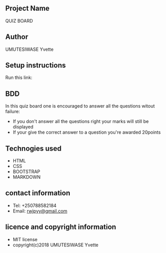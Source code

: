## Project Name
QUIZ BOARD
## Author
UMUTESIWASE Yvette
## Setup instructions
Run this link: 
## BDD

In this quiz board one is encouraged to answer all the questions witout failure:

* If you don't answer all the questions right your marks will still be displayed
* If your give the correct answer to a question you're awarded 20points

## Technogies used
* HTML
* CSS
* BOOTSTRAP
* MARKDOWN
## contact information
* Tel: +250788582184
* Email: rwjpyy@gmail.com
## licence and copyright information
* MIT license
* copyright(c)2018 UMUTESIWASE Yvette
